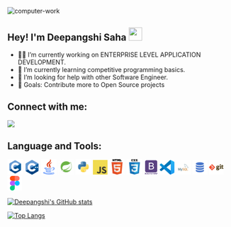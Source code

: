 ![computer-work](https://user-images.githubusercontent.com/80335921/142736963-a76c6e3e-decb-48e8-b08e-318f7e01b5e7.gif)

## Hey! I'm Deepangshi Saha <img src="https://raw.githubusercontent.com/MartinHeinz/MartinHeinz/master/wave.gif" height="30" width="30"/> 
- 👩‍💻 I’m currently working on ENTERPRISE LEVEL APPLICATION DEVELOPMENT.
- 🌱 I’m currently learning competitive programming basics.
- 🤔 I’m looking for help with other Software Engineer.
- 🥅 Goals: Contribute more to Open Source projects

## Connect with me:
[<img align="left" width="33" src="https://cdn.jsdelivr.net/npm/simple-icons@v3/icons/linkedin.svg" />][linkedin]

<br />

## Language and Tools:

[<img align ="left " alt="C" width="35px" src="https://raw.githubusercontent.com/github/explore/f3e22f0dca2be955676bc70d6214b95b13354ee8/topics/c/c.png" />][c]
[<img align ="left " alt="c++" width="33px" src="https://github.com/Deepangshi/Deepangshi/blob/main/c%2B%2B.png" />][c++]
[<img align ="left " alt="Java" width="35px" src="https://github.com/Deepangshi/Deepangshi/blob/main/java.png" />][java]
[<img align ="left " alt="Spring" width="35px" src="https://github.com/Deepangshi/Deepangshi/blob/main/s9-3.png" />][spring]
[<img align ="left " alt="Python" width="35px" src="https://raw.githubusercontent.com/github/explore/80688e429a7d4ef2fca1e82350fe8e3517d3494d/topics/python/python.png" />][python]
[<img align ="left " alt="JavaScript" width="33px" src="https://raw.githubusercontent.com/github/explore/80688e429a7d4ef2fca1e82350fe8e3517d3494d/topics/javascript/javascript.png" />][javascript]
[<img align ="left " alt="HTML" width="35px" src="https://raw.githubusercontent.com/github/explore/80688e429a7d4ef2fca1e82350fe8e3517d3494d/topics/html/html.png" />][html]
[<img align ="left " alt="CSS" width="35px" src="https://raw.githubusercontent.com/github/explore/80688e429a7d4ef2fca1e82350fe8e3517d3494d/topics/css/css.png" />][css]
[<img align ="left " alt="Bootstrap" width="33px" src="https://raw.githubusercontent.com/devicons/devicon/master/icons/bootstrap/bootstrap-plain-wordmark.svg" />][bootstrap] 
[<img align ="left " alt="Visual Studio Code" width="33px"  src="https://raw.githubusercontent.com/github/explore/80688e429a7d4ef2fca1e82350fe8e3517d3494d/topics/visual-studio-code/visual-studio-code.png" />][vscode]
[<img align ="left " alt="MySQL" width="33px" src="https://raw.githubusercontent.com/github/explore/80688e429a7d4ef2fca1e82350fe8e3517d3494d/topics/mysql/mysql.png" />][mysql]
[<img align ="left " alt="SQL" width="33px" src="https://raw.githubusercontent.com/github/explore/80688e429a7d4ef2fca1e82350fe8e3517d3494d/topics/sql/sql.png" />][sql]
[<img align ="left " alt="Git" width="33px" src="https://raw.githubusercontent.com/github/explore/80688e429a7d4ef2fca1e82350fe8e3517d3494d/topics/git/git.png" />][git]
[<img align ="left " alt="Figma" width="33px" src="https://github.com/Deepangshi/Deepangshi/blob/main/figma.png" />][figma]

[![Deepangshi's GitHub stats](https://github-readme-stats.vercel.app/api?username=deepangshi&show_icons=true&theme=tokyonight)](https://github.com/deepangshi/github-readme-stats)


[![Top Langs](https://github-readme-stats.vercel.app/api/top-langs/?username=deepangshi&layout=compact&theme=tokyonight)](https://github.com/deepangshi/github-readme-stats)


<br />
<br />

[linkedin]: https://www.linkedin.com/in/deepangshi-saha-258942203?lipi=urn%3Ali%3Apage%3Ad_flagship3_profile_view_base_contact_details%3BNWyvov0TQWChNgqvKXf7yg%3D%3D
[c]: https://www.javatpoint.com/c-programming-language-tutorial
[c++]: https://www.javatpoint.com/cpp-tutorial
[java]: https://www.javatpoint.com/java-tutorial
[spring]: https://spring.io/projects/spring-framework
[python]: https://www.python.org/
[javascript]: https://www.javatpoint.com/javascript-tutorial
[html]: https://developer.mozilla.org/en-US/docs/Web/HTML
[css]: https://www.javatpoint.com/css-tutorial
[bootstrap]: https://getbootstrap.com/
[vscode]: https://code.visualstudio.com/
[mysql]: https://www.mysql.com/
[sql]: https://www.javatpoint.com/sql-tutorial
[git]: https://git-scm.com/
[figma]: https://www.figma.com/



